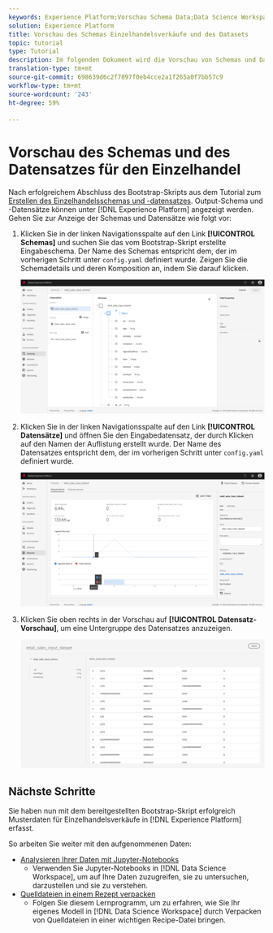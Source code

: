 ```yaml
---
keywords: Experience Platform;Vorschau Schema Data;Data Science Workspace;beliebte Themen
solution: Experience Platform
title: Vorschau des Schemas Einzelhandelsverkäufe und des Datasets
topic: tutorial
type: Tutorial
description: Im folgenden Dokument wird die Vorschau von Schemas und Datensätzen auf Adobe Experience Platform beschrieben.
translation-type: tm+mt
source-git-commit: 698639d6c2f7897f0eb4cce2a1f265a0f7bb57c9
workflow-type: tm+mt
source-wordcount: '243'
ht-degree: 59%

---
```



# Vorschau des Schemas und des Datensatzes für den Einzelhandel

Nach erfolgreichem Abschluss des Bootstrap-Skripts aus dem Tutorial zum [Erstellen des Einzelhandelsschemas und -datensatzes](./create-retails-sales-dataset.md). Output-Schema und -Datensätze können unter [!DNL Experience Platform] angezeigt werden. Gehen Sie zur Anzeige der Schemas und Datensätze wie folgt vor:

1. Klicken Sie in der linken Navigationsspalte auf den Link **[!UICONTROL Schemas]** und suchen Sie das vom Bootstrap-Skript erstellte Eingabeschema. Der Name des Schemas entspricht dem, der im vorherigen Schritt unter `config.yaml` definiert wurde. Zeigen Sie die Schemadetails und deren Komposition an, indem Sie darauf klicken.

   ![](../images/models-recipes/access-data/schema_overview.png)

2. Klicken Sie in der linken Navigationsspalte auf den Link **[!UICONTROL Datensätze]** und öffnen Sie den Eingabedatensatz, der durch Klicken auf den Namen der Auflistung erstellt wurde. Der Name des Datensatzes entspricht dem, der im vorherigen Schritt unter `config.yaml` definiert wurde.

   ![](../images/models-recipes/access-data/dataset_overview.png)

3. Klicken Sie oben rechts in der Vorschau auf **[!UICONTROL Datensatz-Vorschau]**, um eine Untergruppe des Datensatzes anzuzeigen.

   ![](../images/models-recipes/access-data/preview_dataset.png)

## Nächste Schritte

Sie haben nun mit dem bereitgestellten Bootstrap-Skript erfolgreich Musterdaten für Einzelhandelsverkäufe in [!DNL Experience Platform] erfasst.

So arbeiten Sie weiter mit den aufgenommenen Daten:
- [Analysieren Ihrer Daten mit Jupyter-Notebooks](../jupyterlab/analyze-your-data.md)
   - Verwenden Sie Jupyter-Notebooks in [!DNL Data Science Workspace], um auf Ihre Daten zuzugreifen, sie zu untersuchen, darzustellen und sie zu verstehen.
- [Quelldateien in einem Rezept verpacken](./package-source-files-recipe.md)
   - Folgen Sie diesem Lernprogramm, um zu erfahren, wie Sie Ihr eigenes Modell in [!DNL Data Science Workspace] durch Verpacken von Quelldateien in einer wichtigen Recipe-Datei bringen.